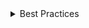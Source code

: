 <details>
<summary>
 Best Practices
</summary>

### Do

- Dialog boxes consist of a header (`DialogTitle`), body (`DialogBody`), and footer (`DialogActions`).
- Validate that people’s entries are acceptable before closing the dialog. Show an inline validation error near the field they must correct.
- Modal dialogs should be used very sparingly—only when it’s critical that people make a choice or provide information before they can proceed. Thee dialogs are generally used for irreversible or potentially destructive tasks. They’re typically paired with an backdrop without a light dismiss.
- `DialogSurface` by default has `aria-describedby="dialog-body-id"`, which might not be ideal with complex `DialogBody`, on those scenarios, it is recommended to set `aria-describedby={null}`

### Don't

- Don't use more than three buttons between `DialogActions`.
- Don't open a Dialog from a Dialog
- Don't use a Dialog with no focusable elements

</details>
